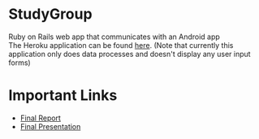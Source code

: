 StudyGroup
==========

Ruby on Rails web app that communicates with an Android app <br>
The Heroku application can be found <a href = "http://study-group-creator.herokuapp.com/">here</a>. (Note that currently this application only does data processes and doesn't display any user input forms)<br>

Important Links
=================
* <a href = "http://www2.hawaii.edu/~enana/report.pdf">Final Report</a>
* <a href = "http://www2.hawaii.edu/~enana/presentation.pdf">Final Presentation</a>
